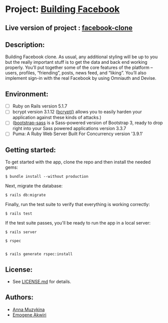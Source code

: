 # Project: [Building Facebook](https://www.theodinproject.com/courses/ruby-on-rails/lessons/final-project)

## Live version of project :  [facebook-clone](https://desolate-bastion-95748.herokuapp.com/login)


## Description:

Building Facebook clone. As usual, any additional styling will be up to you but the really important stuff is to get the data and back end working properly. You’ll put together some of the core features of the platform – users, profiles, “friending”, posts, news feed, and “liking”. You’ll also implement sign-in with the real Facebook by using Omniauth and Devise.

## Environment:
- [ ] Ruby on Rails version 5.1.7
- [ ] bcrypt version 3.1.12 ([bcrypt()](https://github.com/codahale/bcrypt-ruby) allows you to easily harden your application against these kinds of attacks.)
- [ ] ([bootstrap-sass](https://www.rubydoc.info/gems/bootstrap-sass/3.3.6) is a Sass-powered version of Bootstrap 3, ready to drop right into your Sass powered applications version 3.3.7
- [ ] Puma: A Ruby Web Server Built For Concurrency version '3.9.1'

## Getting started:
To get started with the app, clone the repo and then install the needed gems:

```
$ bundle install --without production
```

Next, migrate the database:

```
$ rails db:migrate
```

Finally, run the test suite to verify that everything is working correctly:

```
$ rails test
```

If the test suite passes, you'll be ready to run the app in a local server:

```
$ rails server
```

```
$ rspec
```

```

$ rails generate rspec:install
```

## License:

* See [LICENSE.md](https://github.com/Anna-Myzukina/facebook-clone/blob/master/LICENSE.md) for details.

## Authors:

* [Anna Muzykina](https://github.com/Anna-Myzukina)
* [Emogene Akwiri](https://github.com/Elukoye)
